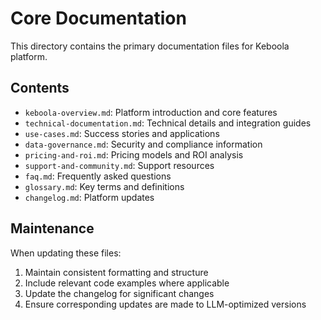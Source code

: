 # Core Documentation

This directory contains the primary documentation files for Keboola platform.

## Contents

- `keboola-overview.md`: Platform introduction and core features
- `technical-documentation.md`: Technical details and integration guides
- `use-cases.md`: Success stories and applications
- `data-governance.md`: Security and compliance information
- `pricing-and-roi.md`: Pricing models and ROI analysis
- `support-and-community.md`: Support resources
- `faq.md`: Frequently asked questions
- `glossary.md`: Key terms and definitions
- `changelog.md`: Platform updates

## Maintenance

When updating these files:
1. Maintain consistent formatting and structure
2. Include relevant code examples where applicable
3. Update the changelog for significant changes
4. Ensure corresponding updates are made to LLM-optimized versions 